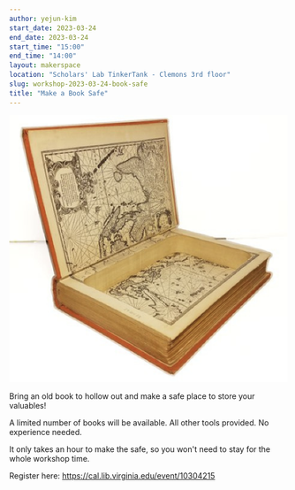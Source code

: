 ```yaml
---
author: yejun-kim
start_date: 2023-03-24
end_date: 2023-03-24
start_time: "15:00"
end_time: "14:00"
layout: makerspace
location: "Scholars' Lab TinkerTank - Clemons 3rd floor"
slug: workshop-2023-03-24-book-safe
title: "Make a Book Safe"
---
```


![Make a Book Safe](/assets/post-media/workshops/book-safe.png)

Bring an old book to hollow out and make a safe place to store your valuables!

A limited number of books will be available. All other tools provided. No experience needed.

It only takes an hour to make the safe, so you won't need to stay for the whole workshop time.

Register here: [https://cal.lib.virginia.edu/event/10304215 ](https://cal.lib.virginia.edu/event/10304215)
